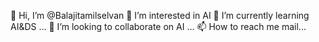  👋 Hi, I’m @Balajitamilselvan
 👀 I’m interested in AI
 🌱 I’m currently learning AI&DS ...
 💞️ I’m looking to collaborate on AI ...
📫 How to reach me mail...

<!---
Balajitamilselvan/Balajitamilselvan is a ✨ special ✨ repository because its `README.md` (this file) appears on your GitHub profile.
You can click the Preview link to take a look at your changes.
--->
